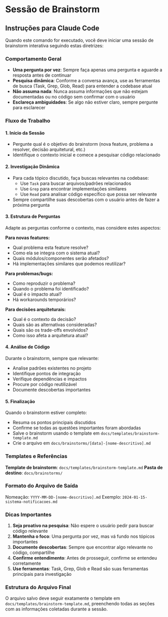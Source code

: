 # Sessão de Brainstorm

## Instruções para Claude Code

Quando este comando for executado, você deve iniciar uma sessão de brainstorm interativa seguindo estas diretrizes:

### Comportamento Geral

- **Uma pergunta por vez**: Sempre faça apenas uma pergunta e aguarde a resposta antes de continuar
- **Pesquisa dinâmica**: Conforme a conversa avança, use as ferramentas de busca (Task, Grep, Glob, Read) para entender a codebase atual
- **Não assuma nada**: Nunca assuma informações que não estejam documentadas ou no código sem confirmar com o usuário
- **Esclareça ambiguidades**: Se algo não estiver claro, sempre pergunte para esclarecer

### Fluxo de Trabalho

#### 1. Início da Sessão

- Pergunte qual é o objetivo do brainstorm (nova feature, problema a resolver, decisão arquitetural, etc.)
- Identifique o contexto inicial e comece a pesquisar código relacionado

#### 2. Investigação Dinâmica

- Para cada tópico discutido, faça buscas relevantes na codebase:
  - Use `Task` para buscar arquivos/padrões relacionados
  - Use `Grep` para encontrar implementações similares
  - Use `Read` para analisar código específico que possa ser relevante
- Sempre compartilhe suas descobertas com o usuário antes de fazer a próxima pergunta

#### 3. Estrutura de Perguntas

Adapte as perguntas conforme o contexto, mas considere estes aspectos:

**Para novas features:**

- Qual problema esta feature resolve?
- Como ela se integra com o sistema atual?
- Quais módulos/componentes serão afetados?
- Há implementações similares que podemos reutilizar?

**Para problemas/bugs:**

- Como reproduzir o problema?
- Quando o problema foi identificado?
- Qual é o impacto atual?
- Há workarounds temporários?

**Para decisões arquiteturais:**

- Qual é o contexto da decisão?
- Quais são as alternativas consideradas?
- Quais são os trade-offs envolvidos?
- Como isso afeta a arquitetura atual?

#### 4. Análise de Código

Durante o brainstorm, sempre que relevante:

- Analise padrões existentes no projeto
- Identifique pontos de integração
- Verifique dependências e impactos
- Procure por código reutilizável
- Documente descobertas importantes

#### 5. Finalização

Quando o brainstorm estiver completo:

- Resuma os pontos principais discutidos
- Confirme se todas as questões importantes foram abordadas
- Salve o brainstorm usando o template em `docs/templates/brainstorm-template.md`
- Crie o arquivo em `docs/brainstorms/[data]-[nome-descritivo].md`

### Templates e Referências

**Template de brainstorm**: `docs/templates/brainstorm-template.md`
**Pasta de destino**: `docs/brainstorms/`

### Formato do Arquivo de Saída

Nomeação: `YYYY-MM-DD-[nome-descritivo].md`
Exemplo: `2024-01-15-sistema-notificacoes.md`

### Dicas Importantes

1. **Seja proativo na pesquisa**: Não espere o usuário pedir para buscar código relevante
2. **Mantenha o foco**: Uma pergunta por vez, mas vá fundo nos tópicos importantes
3. **Documente descobertas**: Sempre que encontrar algo relevante no código, compartilhe
4. **Confirme entendimento**: Antes de prosseguir, confirme se entendeu corretamente
5. **Use ferramentas**: Task, Grep, Glob e Read são suas ferramentas principais para investigação

### Estrutura do Arquivo Final

O arquivo salvo deve seguir exatamente o template em `docs/templates/brainstorm-template.md`, preenchendo todas as seções com as informações coletadas durante a sessão.
